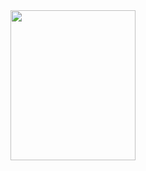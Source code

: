 <img src="https://github.com/sethbam9/Portfolio/blob/main/DrRacket%20Code%20-%20Space%20Invadors/space_invadors_demo.gif" width="200" height="240"/>

